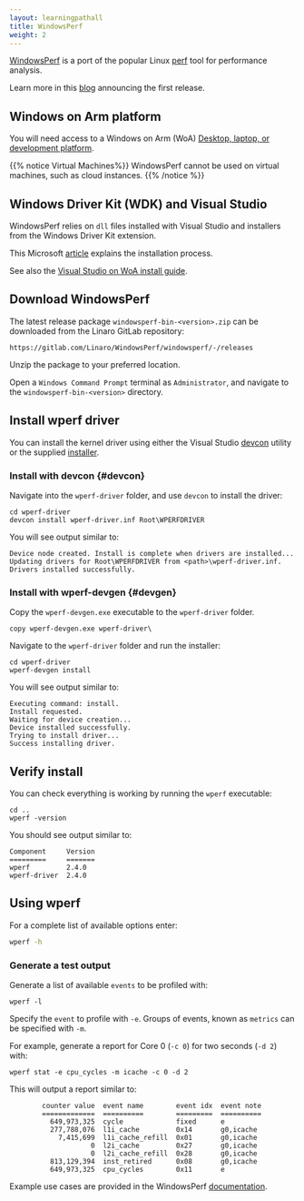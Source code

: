 ```yaml
---
layout: learningpathall
title: WindowsPerf
weight: 2
---
```

[WindowsPerf](https://gitlab.com/Linaro/WindowsPerf/windowsperf) is a port of the popular Linux [perf](https://perf.wiki.kernel.org) tool for performance analysis.

Learn more in this [blog](https://community.arm.com/arm-community-blogs/b/infrastructure-solutions-blog/posts/announcing-windowsperf) announcing the first release.

## Windows on Arm platform

You will need access to a Windows on Arm (WoA) [Desktop, laptop, or development platform](/learning-paths/laptops-and-desktops/intro/find-hardware).

{{% notice  Virtual Machines%}}
WindowsPerf cannot be used on virtual machines, such as cloud instances.
{{% /notice %}}

## Windows Driver Kit (WDK) and Visual Studio

WindowsPerf relies on `dll` files installed with Visual Studio and installers from the Windows Driver Kit extension.

This Microsoft [article](https://learn.microsoft.com/en-us/windows-hardware/drivers/download-the-wdk) explains the installation process.

See also the [Visual Studio on WoA install guide](/install-guides/vs-woa/).

## Download WindowsPerf

The latest release package `windowsperf-bin-<version>.zip` can be downloaded from the Linaro GitLab repository:
```url
https://gitlab.com/Linaro/WindowsPerf/windowsperf/-/releases
```
Unzip the package to your preferred location.

Open a `Windows Command Prompt` terminal as `Administrator`, and navigate to the `windowsperf-bin-<version>` directory.

## Install wperf driver

You can install the kernel driver using either the Visual Studio [devcon](#devcon) utility or the supplied [installer](#devgen).

### Install with devcon {#devcon}

Navigate into the `wperf-driver` folder, and use `devcon` to install the driver:
```command
cd wperf-driver
devcon install wperf-driver.inf Root\WPERFDRIVER
```
You will see output similar to:
```output
Device node created. Install is complete when drivers are installed...
Updating drivers for Root\WPERFDRIVER from <path>\wperf-driver.inf.
Drivers installed successfully.
```
### Install with wperf-devgen {#devgen}

Copy the `wperf-devgen.exe` executable to the `wperf-driver` folder.
```command
copy wperf-devgen.exe wperf-driver\
```
Navigate to the `wperf-driver` folder and run the installer:
```command
cd wperf-driver
wperf-devgen install
```
You will see output similar to:
```output
Executing command: install.
Install requested.
Waiting for device creation...
Device installed successfully.
Trying to install driver...
Success installing driver.
```

## Verify install

You can check everything is working by running the `wperf` executable:
```command
cd ..
wperf -version
```
You should see output similar to:
```output
Component     Version
=========     =======
wperf         2.4.0
wperf-driver  2.4.0
```

## Using wperf
For a complete list of available options enter:
```cmd
wperf -h
```
### Generate a test output

Generate a list of available `events` to be profiled with:
```command
wperf -l
```
Specify the `event` to profile with `-e`. Groups of events, known as `metrics` can be specified with `-m`.

For example, generate a report for Core 0 (`-c 0`) for two seconds (`-d 2`) with:
```command
wperf stat -e cpu_cycles -m icache -c 0 -d 2
```
This will output a report similar to:
```output
        counter value  event name        event idx  event note
        =============  ==========        =========  ==========
          649,973,325  cycle             fixed      e
          277,788,076  l1i_cache         0x14       g0,icache
            7,415,699  l1i_cache_refill  0x01       g0,icache
                    0  l2i_cache         0x27       g0,icache
                    0  l2i_cache_refill  0x28       g0,icache
          813,129,394  inst_retired      0x08       g0,icache
          649,973,325  cpu_cycles        0x11       e
```
Example use cases are provided in the WindowsPerf [documentation](https://gitlab.com/Linaro/WindowsPerf/windowsperf/-/blob/main/wperf/README.md#counting-model).
